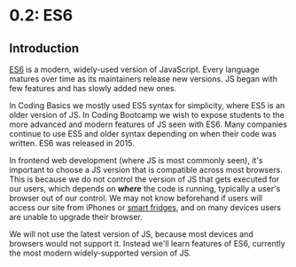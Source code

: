 # 0.2: ES6

## Introduction

[ES6](https://www.w3schools.com/js/js_es6.asp) is a modern, widely-used version of JavaScript. Every language matures over time as its maintainers release new versions. JS began with few features and has slowly added new ones.

In Coding Basics we mostly used ES5 syntax for simplicity, where ES5 is an older version of JS. In Coding Bootcamp we wish to expose students to the more advanced and modern features of JS seen with ES6. Many companies continue to use ES5 and older syntax depending on when their code was written. ES6 was released in 2015.

In frontend web development \(where JS is most commonly seen\), it's important to choose a JS version that is compatible across most browsers. This is because we do not control the version of JS that gets executed for our users, which depends on _**where**_ the code is running, typically a user's browser out of our control. We may not know beforehand if users will access our site from iPhones or [smart fridges](https://www.theguardian.com/technology/2019/aug/13/teen-smart-fridge-twitter-grounded), and on many devices users are unable to upgrade their browser.

We will not use the latest version of JS, because most devices and browsers would not support it. Instead we'll learn features of ES6, currently the most modern widely-supported version of JS.

